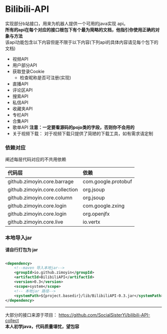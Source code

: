 # Bilibili-API

实现部分b站接口，用来为机器人提供一个可用的java实现 api。  
**所有的api在每个对应的接口根包下有个最为简略的文档，他指引你使用正确的对象与方法**  
该api功能包含以下内容但是不限于以下内容(下列api的具体内容请见每个包下的文档)

* 视频API
* 用户部分API
* 获取登录Cookie
    * 检查昵称是否可注册(实现)
* 直播API
* 评论区API
* 搜索API
* 私信API
* 收藏夹API
* 专栏API
* 合集API
* 歌单API
  **注意：一定要看源码的pojo类的字段，否则你不会用的**
* 关于视频下载： 对于视频下载只提供了简陋的下载工具，如有需求请定制

### 依赖对应

阐述每层代码对应的不共用依赖

| 代码层                         | 依赖                |
| :----------------------------- | :------------------ |
| github.zimoyin.core.barrage    | com.google.protobuf |
| github.zimoyin.core.collection | org.jsoup           |
| github.zimoyin.core.column     | org.jsoup           |
| github.zimoyin.core.login      | com.google.zxing    |
| github.zimoyin.core.login      | org.openjfx         |
| github.zimoyin.core.live       | io.vertx            |

### 本地导入jar
**请自行打包为 jar**
```xml

<dependency>
    <!--maven 导入本地jar-->
    <groupId>io.github.zimoyin</groupId>
    <artifactId>BilibiliAPI</artifactId>
    <version>0.3</version>
    <scope>system</scope>
    <!-- 本地jar 路径-->
    <systemPath>${project.basedir}/lib/BilibiliAPI-0.3.jar</systemPath>
</dependency>
```

----
大部分的接口来源于项目： https://github.com/SocialSisterYi/bilibili-API-collect  
**本人初学java，代码质量堪忧，望包容**  